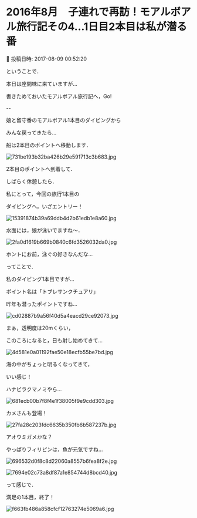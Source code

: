 # 2016年8月　子連れで再訪！モアルボアル旅行記その4…1日目2本目は私が潜る番

📅 投稿日時: 2017-08-09 00:52:20

ということで．





本日は座間味に来ていますが…


書きためておいたモアルボアル旅行記へ，Go!





--


娘と留守番のモアルボアル1本目のダイビングから


みんな戻ってきたら…


船は2本目のポイントへ移動します．




![731be193b32ba426b29e591713c3b683.jpg](images/731be193b32ba426b29e591713c3b683.jpg)







2本目のポイントへ到着して．


しばらく休憩したら．


私にとって，今回の旅行1本目の


ダイビングへ，いざエントリー！




![15391874b39a69ddb4d2b61edb1e8a60.jpg](images/15391874b39a69ddb4d2b61edb1e8a60.jpg)







水面には，娘が泳いでますね～．




![2fa0d1619b669b0840c6fd3526032da0.jpg](images/2fa0d1619b669b0840c6fd3526032da0.jpg)




ホントにお前，泳ぐの好きなんだな…





ってことで．


私のダイビング1本目ですが…


ポイント名は「トブレサンクチュアリ」


昨年も潜ったポイントですね…




![cd02887b9a56f40d5a4eacd29ce92073.jpg](images/cd02887b9a56f40d5a4eacd29ce92073.jpg)







まぁ，透明度は20mくらい，


このころになると，日も射し始めてきて…




![4d581e0a01192fae50e18ecfb55be7bd.jpg](images/4d581e0a01192fae50e18ecfb55be7bd.jpg)




海の中がちょっと明るくなってきて，


いい感じ！





ハナビラクマノミやら…




![681ecb00b7f8f4e1f38005f9e9cdd303.jpg](images/681ecb00b7f8f4e1f38005f9e9cdd303.jpg)




カメさんも登場！




![27fa28c203fdc6635b350fb6b587237b.jpg](images/27fa28c203fdc6635b350fb6b587237b.jpg)




アオウミガメかな？





やっぱりフィリピンは，魚が元気ですね…




![696532d0f8c8d22060a8557b6fea8f2e.jpg](images/696532d0f8c8d22060a8557b6fea8f2e.jpg)









![7694e02c73a8df87a1e854744d8bcd40.jpg](images/7694e02c73a8df87a1e854744d8bcd40.jpg)







って感じで．


満足の1本目，終了！




![f663fb486a858cfcf12763274e5069a6.jpg](images/f663fb486a858cfcf12763274e5069a6.jpg)
